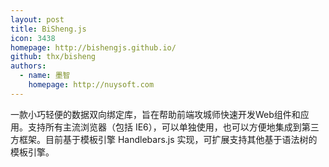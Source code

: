```yaml
---
layout: post
title: BiSheng.js
icon: 3438
homepage: http://bishengjs.github.io/
github: thx/bisheng
authors:
  - name: 墨智
    homepage: http://nuysoft.com
---
```


一款小巧轻便的数据双向绑定库，旨在帮助前端攻城师快速开发Web组件和应用。支持所有主流浏览器（包括 IE6），可以单独使用，也可以方便地集成到第三方框架。目前基于模板引擎 Handlebars.js 实现，可扩展支持其他基于语法树的模板引擎。
